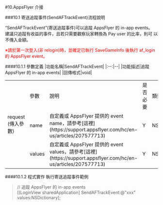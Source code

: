 #10.AppsFlyer 介接

###10.1 寄送追蹤事件(SendAFTrackEvent)流程說明

“SendAFTrackEvent”(寄送追蹤事件)可以追蹤 AppsFlyer 的 in-app events。 建議只追蹤有收益的事件，且若只需要觀察玩家轉換為 Pay user 的比率，則可 以不傳入金額。

<font color="red">※請於第一次登入(非 relogin)時，並確定已執行 SaveGameInfo 後執行 af_login 的 AppsFlyer event。</font>

####10.1.1 參數定義
|功能名稱|SendAFTrackEvent|
|:--:|--|
|功能描述|追蹤 AppsFlyer 的 in-app events|
|回傳格式|void|

<table>
<tr>
<td rowspan="3">request<br>(傳入參數)</td>
<td>參數</td>
<td>說明</td>
<td>是否<br>必要</td>
<td>類型</td>
</tr>
<tr>
<td>name</td>
<td>自定義或 AppsFlyer 提供的 event<br>name，請參考[這裡](https://support.appsflyer.com/hc/en-us/articles/207577713)</td>
<td>Y</td>
<td>NSString</td>
</tr>
<tr>
<td>values</td>
<td>自定義或 AppsFlyer 提供的 event<br>values，請參考[這裡](https://support.appsflyer.com/hc/en-us/articles/207577713)</td>
<td>Y</td>
<td>NSDictionary</td>
</tr>
</table>

####10.1.2 程式實作
執行寄送追蹤事件範例
>// 追蹤 AppsFlyer 的 in-app events<br>
>[[LoginView sharedApplication] SendAFTrackEvent:@"xxx" values:NSDictionary];